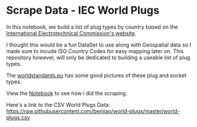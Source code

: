 # Scrape Data - IEC World Plugs

In this notebook, we build a list of plug types by country based on the [International
Electrotechnical
Commission's website](http://www.iec.ch/worldplugs/list_bylocation.htm).

I thought this would be a fun DataSet to use along with Geospatial data so I made sure to incude ISO Country Codes for easy mapping later on. This repository however, will only be dedicated to building a useable list of plug types.

The [worldstandards.eu](http://www.worldstandards.eu/electricity/plugs-and-sockets/) has some good pictures of these plug and socket types.

View the [Notebook](https://github.com/benjiao/world-plugs/blob/master/Scrape%20Data%20-%20IEC%20-%20World%20Plugs.ipynb) to see how i did the scraping.

Here's a link to the CSV World Plugs Data: https://raw.githubusercontent.com/benjiao/world-plugs/master/world-plugs.csv